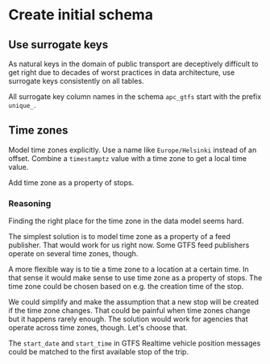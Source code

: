 # Create initial schema

## Use surrogate keys

As natural keys in the domain of public transport are deceptively difficult to get right due to decades of worst practices in data architecture, use surrogate keys consistently on all tables.

All surrogate key column names in the schema `apc_gtfs` start with the prefix `unique_`.

## Time zones

Model time zones explicitly.
Use a name like `Europe/Helsinki` instead of an offset.
Combine a `timestamptz` value with a time zone to get a local time value.

Add time zone as a property of stops.

### Reasoning

Finding the right place for the time zone in the data model seems hard.

The simplest solution is to model time zone as a property of a feed publisher.
That would work for us right now.
Some GTFS feed publishers operate on several time zones, though.

A more flexible way is to tie a time zone to a location at a certain time.
In that sense it would make sense to use time zone as a property of stops.
The time zone could be chosen based on e.g. the creation time of the stop.

We could simplify and make the assumption that a new stop will be created if the time zone changes.
That could be painful when time zones change but it happens rarely enough.
The solution would work for agencies that operate across time zones, though.
Let's choose that.

The `start_date` and `start_time` in GTFS Realtime vehicle position messages could be matched to the first available stop of the trip.
